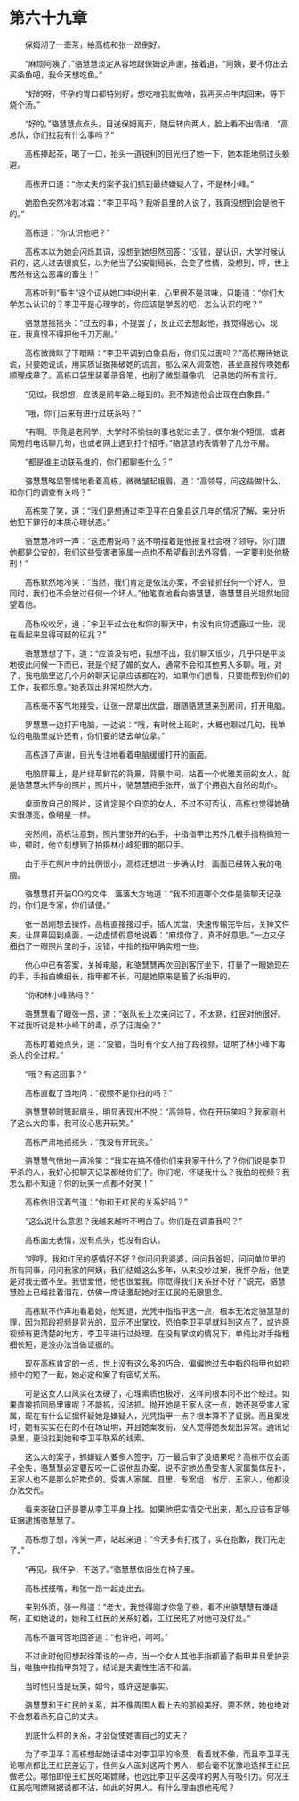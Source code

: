 #	第六十九章

　　保姆沏了一壶茶，给高栋和张一昂倒好。

　　“麻烦阿姨了，”骆慧慧淡定从容地跟保姆说声谢，接着道，“阿姨，要不你出去买条鱼吧，我今天想吃鱼。”

　　“好的呀，怀孕的胃口都特别好，想吃啥我就做啥，我再买点牛肉回来，等下烧个汤。”

　　“好的。”骆慧慧点点头，目送保姆离开，随后转向两人，脸上看不出情绪，“高总队，你们找我有什么事吗？”

　　高栋捧起茶，喝了一口，抬头一道锐利的目光扫了她一下，她本能地侧过头躲避。

　　高栋开口道：“你丈夫的案子我们抓到最终嫌疑人了，不是林小峰。”

　　她脸色突然冷若冰霜：“李卫平吗？我听县里的人说了，我真没想到会是他干的。”

　　高栋道：“你认识他吧？”

　　高栋本以为她会闪烁其词，没想到她坦然回答：“没错，是认识，大学时候认识的，这人过去很疯狂，以为他当了公安副局长，会变了性情，没想到，哼，世上居然有这么恶毒的畜生！”

　　高栋听到“畜生”这个词从她口中说出来，心里很不是滋味，只能道：“你们大学怎么认识的？李卫平是心理学的，你应该是学医的吧，怎么认识的呢？”

　　骆慧慧摇摇头：“过去的事，不提罢了，反正过去想起他，我觉得恶心，现在，我真恨不得把他千刀万剐。”

　　高栋微微眯了下眼睛：“李卫平调到白象县后，你们见过面吗？”高栋期待她说谎，只要她说谎，用实质证据揭破她的谎言，那么深入调查她，甚至直接传唤她都顺理成章了。高栋口袋里装着录音笔，也别了微型摄像机，记录她的所有言行。

　　“见过，我想想，应该是前年路上碰到的。我不知道他会出现在白象县。”

　　“哦，你们后来有进行过联系吗？”

　　“有啊，毕竟是老同学，大学时不愉快的事也就过去了，偶尔发个短信，或者简短的电话聊几句，也或者网上遇到打个招呼。”骆慧慧的表情带了几分不屑。

　　“都是谁主动联系谁的，你们都聊些什么？”

　　骆慧慧略显警惕地看着高栋，微微皱起蛾眉，道：“高领导，问这些做什么，和你们的调查有关吗？”

　　高栋笑了笑，道：“我们是想通过李卫平在白象县这几年的情况了解，来分析他犯下罪行的本质心理状态。”

　　骆慧慧冷哼一声：“这还用说吗？这不明摆着是他报复社会呀？领导，你们跟他都是公安的，我们这些受害者家属一点也不希望看到法外容情，一定要判处他极刑！”

　　高栋默然地冷笑：“当然，我们肯定是依法办案，不会错抓任何一个好人，但同时，我们也不会放过任何一个坏人。”他笔直地看向骆慧慧，骆慧慧目光坦然地回望着他。

　　高栋咬咬牙，道：“李卫平过去在和你的聊天中，有没有向你透露过一些，现在看起来显得可疑的征兆？”

　　骆慧慧想了下，道：“应该没有吧，我想不出，我们聊天很少，几乎只是平淡地彼此问候一下而已，我是个结了婚的女人，通常不会和其他男人多聊。哦，对了，我电脑里这几个月的聊天记录应该都在的，如果你们想看，只要能帮到你们的工作，我都乐意。”她表现出非常坦然大方。

　　高栋毫不客气地接受，让张一昂拿出优盘，跟随骆慧慧来到房间，打开电脑。

　　罗慧慧一边打开电脑，一边说：“哦，有时候上班时，大概也聊过几句，我单位的电脑里或许还有，你们要的话去单位拿。”

　　高栋道了声谢，目光专注地看着电脑缓缓打开的画面。

　　电脑屏幕上，是片绿草鲜花的背景，背景中间，站着一个优雅美丽的女人，就是骆慧慧未怀孕的照片，照片中，骆慧慧把手张开，做了个拥抱大自然的动作。

　　桌面放自己的照片，这肯定是个自恋的女人，不过不可否认，高栋也觉得她确实很漂亮，像明星一样。

　　突然间，高栋注意到，照片里张开的右手，中指指甲比另外几根手指稍微短一些，顿时，他立刻想到了拍摄林小峰犯罪的那只手。

　　由于手在照片中的比例很小，高栋还想进一步确认时，画面已经转入我的电脑。

　　骆慧慧打开装QQ的文件，落落大方地道：“我不知道哪个文件是装聊天记录的，你们是专家，你们请便。”

　　张一昂刚想去操作，高栋直接接过手，插入优盘，快速传输完毕后，关掉文件夹，让屏幕回到桌面，一边虚情假意地说着：“麻烦你了，真不好意思。”一边又仔细扫了一眼照片里的手，没错，中指的指甲确实短一些。

　　他心中已有答案，关掉电脑，和骆慧慧再次回到客厅坐下，打量了一眼她现在的手，手指白嫩细长，指甲都不长，可是她原来是蓄了长指甲的。

　　“你和林小峰熟吗？”

　　骆慧慧看了眼张一昂，道：“张队长上次来问过了，不太熟，红民对他很好。不过我听说是林小峰下的毒，杀了汪海全？”

　　高栋盯着她点头，道：“没错，当时有个女人拍了段视频，证明了林小峰下毒杀人的全过程。”

　　“哦？有这回事？”

　　高栋直截了当地问：“视频不是你拍的吗？”

　　骆慧慧顿时簇起眉头，明显表现出不悦：“高领导，你在开玩笑吗？我家刚出了这么大的事，我可没心思开玩笑。”

　　高栋严肃地摇摇头：“我没有开玩笑。”

　　骆慧慧气愤地一声冷笑：“我实在搞不懂你们来我家干什么了？你们说是李卫平杀的人，我好心把聊天记录都给你们了。你们呢，怀疑我什么？我拍的视频？我怎么都不知道？你的玩笑一点都不好笑！”

　　高栋依旧沉着气道：“你和王红民的关系好吗？”

　　“这么说什么意思？我越来越听不明白了。你们是在调查我吗？”

　　高栋面无表情，没有点头，也没有否认。

　　“哼哼，我和红民的感情好不好？你问问我婆婆，问问我爸妈，问问单位里的所有同事，问问我家的阿姨，我们结婚这么多年，从来没吵过架，我怀孕后，他更是对我无微不至。我很爱他，他也很爱我，你觉得我们关系好不好？”说完，骆慧慧脸上已经挂着泪花，仿佛一席话激起她对王红民的无限思念。

　　高栋默不作声地看着她，他知道，光凭中指指甲这一点，根本无法定骆慧慧的罪，因为那段视频是背光的，显示不出掌纹，恐怕李卫平早就料到这点了，或许原视频有更清楚的地方，李卫平进行过处理。在没有掌纹的情况下，单纯比对手指粗细长短，是没办法当做证据的。

　　现在高栋肯定的一点，世上没有这么多的巧合，偏偏她过去中指的指甲也如视频中的短了一截，她必定和案子有密切关系。

　　可是这女人口风实在太硬了，心理素质也极好，这样问根本问不出个经过。如果直接抓回局里审呢？不能抓，没法抓。抛开她是王家人这一点，她还是受害人家属，现在有什么证据怀疑她是嫌疑人，光凭指甲一点？根本算不了证据。而且案发时，她有实实在在的不在场证明，并且她案发前，没人觉得她表现出异常。通讯记录里，更没找到她和李卫平联系的线索。

　　这么大的案子，抓嫌疑人要多人签字，万一最后审了没结果呢？高栋不仅会面子全失，骆慧慧必定要反咬一口说他乱办案，说不定她怂恿受害人家属集体反扑，王家人也不是那么好欺负的。受害人家属、县里、专案组、省厅、王家人，他都没办法交代。

　　看来突破口还是要从李卫平身上找。如果他把实情交代出来，那么应该有足够证据逮捕骆慧慧了。

　　高栋想了想，冷笑一声，站起来道：“今天多有打搅了，实在抱歉，我们先走了。”

　　“再见，我怀孕，不送了。”骆慧慧依旧坐在椅子里。

　　高栋抿抿嘴，和张一昂一起走出去。

　　来到外面，张一昂道：“老大，我觉得刚才你急了些，看不出骆慧慧有嫌疑啊，正如她说的，她和王红民的关系好着，王红民死了对她可没好处。”

　　高栋不置可否地回答道：“也许吧，呵呵。”

　　不过此时他回想起徐策说的一点，当一个女人其他手指都蓄了指甲并且爱护妥当，唯独中指指甲剪短了，结论是夫妻性生活不和谐。

　　当时他只当是玩笑，如今，或许这是事实。

　　骆慧慧和王红民的关系，并不像周围人看上去的那般美好。要不然，她也绝对不会想着杀死自己的丈夫。

　　到底什么样的关系，才会促使她害自己的丈夫？

　　为了李卫平？高栋想起她话语中对李卫平的冷漠，看着就不像，而且李卫平无论哪点都比王红民差远了，任何女人面对这两个男人，都会毫不犹豫地选择王红民做老公。哪怕即便王红民吃喝嫖赌，也远比李卫平这模样的男人有吸引力。何况王红民吃喝嫖赌据说都不沾，如此的好男人，有什么理由想他死呢？
